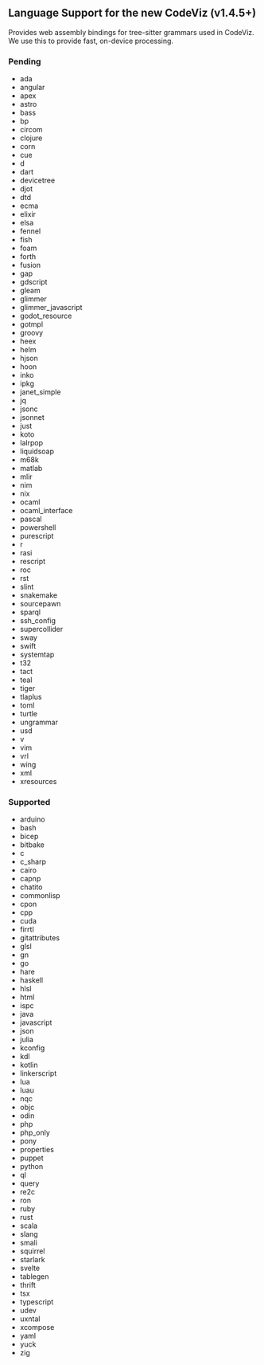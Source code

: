 ## Language Support for the new CodeViz (v1.4.5+)
Provides web assembly bindings for tree-sitter grammars used in CodeViz. We use this to provide fast, on-device processing.

### Pending
- ada
- angular
- apex
- astro
- bass
- bp
- circom
- clojure
- corn
- cue
- d
- dart
- devicetree
- djot
- dtd
- ecma
- elixir
- elsa
- fennel
- fish
- foam
- forth
- fusion
- gap
- gdscript
- gleam
- glimmer
- glimmer_javascript
- godot_resource
- gotmpl
- groovy
- heex
- helm
- hjson
- hoon
- inko
- ipkg
- janet_simple
- jq
- jsonc
- jsonnet
- just
- koto
- lalrpop
- liquidsoap
- m68k
- matlab
- mlir
- nim
- nix
- ocaml
- ocaml_interface
- pascal
- powershell
- purescript
- r
- rasi
- rescript
- roc
- rst
- slint
- snakemake
- sourcepawn
- sparql
- ssh_config
- supercollider
- sway
- swift
- systemtap
- t32
- tact
- teal
- tiger
- tlaplus
- toml
- turtle
- ungrammar
- usd
- v
- vim
- vrl
- wing
- xml
- xresources

### Supported
- arduino
- bash
- bicep
- bitbake
- c
- c_sharp
- cairo
- capnp
- chatito
- commonlisp
- cpon
- cpp
- cuda
- firrtl
- gitattributes
- glsl
- gn
- go
- hare
- haskell
- hlsl
- html
- ispc
- java
- javascript
- json
- julia
- kconfig
- kdl
- kotlin
- linkerscript
- lua
- luau
- nqc
- objc
- odin
- php
- php_only
- pony
- properties
- puppet
- python
- ql
- query
- re2c
- ron
- ruby
- rust
- scala
- slang
- smali
- squirrel
- starlark
- svelte
- tablegen
- thrift
- tsx
- typescript
- udev
- uxntal
- xcompose
- yaml
- yuck
- zig